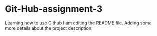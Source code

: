 # Git-Hub-assignment-3
Learning how to use Github 
I am editing the README file. Adding some more details about the project description.
